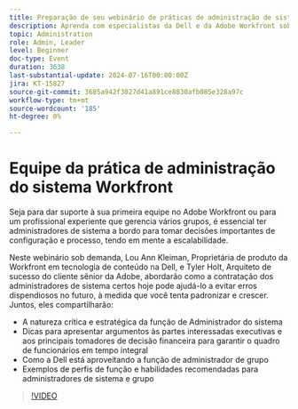 ```yaml
---
title: Preparação de seu webinário de práticas de administração de sistema do Workfront
description: Aprenda com especialistas da Dell e da Adobe Workfront sobre a importância estratégica dos administradores de sistemas em nosso webinário sob demanda. Descubra dicas sobre como proteger o quadro de funcionários em tempo integral, aproveitar a função de Administrador de grupo e definir perfis de função para obter configuração e escalabilidade eficazes no Adobe Workfront.
topic: Administration
role: Admin, Leader
level: Beginner
doc-type: Event
duration: 3638
last-substantial-update: 2024-07-16T00:00:00Z
jira: KT-15827
source-git-commit: 3685a942f3027d41a891ce8830afb085e328a97c
workflow-type: tm+mt
source-wordcount: '185'
ht-degree: 0%

---
```



# Equipe da prática de administração do sistema Workfront

Seja para dar suporte à sua primeira equipe no Adobe Workfront ou para um profissional experiente que gerencia vários grupos, é essencial ter administradores de sistema a bordo para tomar decisões importantes de configuração e processo, tendo em mente a escalabilidade.

Neste webinário sob demanda, Lou Ann Kleiman, Proprietária de produto da Workfront em tecnologia de conteúdo na Dell, e Tyler Holt, Arquiteto de sucesso do cliente sênior da Adobe, abordarão como a contratação dos administradores de sistema certos hoje pode ajudá-lo a evitar erros dispendiosos no futuro, à medida que você tenta padronizar e crescer.  Juntos, eles compartilharão:

* A natureza crítica e estratégica da função de Administrador do sistema
* Dicas para apresentar argumentos às partes interessadas executivas e aos principais tomadores de decisão financeira para garantir o quadro de funcionários em tempo integral
* Como a Dell está aproveitando a função de administrador de grupo
* Exemplos de perfis de função e habilidades recomendadas para administradores de sistema e grupo

>[!VIDEO](https://video.tv.adobe.com/v/3431021/?learn=on)
